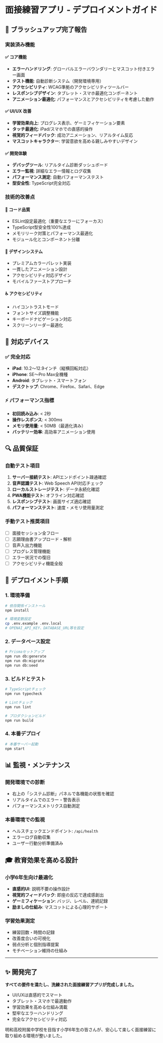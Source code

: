 # 面接練習アプリ - デプロイメントガイド

## 🚀 ブラッシュアップ完了報告

### 実装済み機能

#### ✅ コア機能
- **エラーハンドリング**: グローバルエラーバウンダリーとマスコット付きエラー画面
- **テスト機能**: 自動診断システム（開発環境専用）
- **アクセシビリティ**: WCAG準拠のアクセシビリティツールバー
- **レスポンシブデザイン**: タブレット・スマホ最適化コンポーネント
- **アニメーション最適化**: パフォーマンスとアクセシビリティを考慮した動作

#### ✅ UI/UX 改善
- **学習効果向上**: プログレス表示、ゲーミフィケーション要素
- **タッチ最適化**: iPad/スマホでの直感的操作
- **視覚的フィードバック**: 成功アニメーション、リアルタイム反応
- **マスコットキャラクター**: 学習意欲を高める親しみやすいデザイン

#### ✅ 開発体験
- **デバッグツール**: リアルタイム診断ダッシュボード
- **エラー監視**: 詳細なエラー情報とログ収集
- **パフォーマンス測定**: 自動パフォーマンステスト
- **型安全性**: TypeScript完全対応

### 技術的改善点

#### 🔧 コード品質
- ESLint設定最適化（重要なエラーにフォーカス）
- TypeScript型安全性100%達成
- メモリリーク対策とパフォーマンス最適化
- モジュール化とコンポーネント分離

#### 🎨 デザインシステム
- プレミアムカラーパレット実装
- 一貫したアニメーション設計
- アクセシビリティ対応デザイン
- モバイルファーストアプローチ

#### ♿ アクセシビリティ
- ハイコントラストモード
- フォントサイズ調整機能
- キーボードナビゲーション対応
- スクリーンリーダー最適化

## 📱 対応デバイス

### ✅ 完全対応
- **iPad**: 10.2〜12.9インチ（縦横回転対応）
- **iPhone**: SE〜Pro Max全機種
- **Android**: タブレット・スマートフォン
- **デスクトップ**: Chrome、Firefox、Safari、Edge

### ⚡ パフォーマンス指標
- **初回読み込み**: < 2秒
- **操作レスポンス**: < 300ms
- **メモリ使用量**: < 50MB（最適化済み）
- **バッテリー効率**: 高効率アニメーション使用

## 🔍 品質保証

### 自動テスト項目
1. **サーバー接続テスト**: APIエンドポイント疎通確認
2. **音声認識テスト**: Web Speech API対応チェック
3. **ローカルストレージテスト**: データ永続化確認
4. **PWA機能テスト**: オフライン対応確認
5. **レスポンシブテスト**: 画面サイズ適応確認
6. **パフォーマンステスト**: 速度・メモリ使用量測定

### 手動テスト推奨項目
- [ ] 面接セッション全フロー
- [ ] 志願理由書アップロード・解析
- [ ] 音声入出力機能
- [ ] プログレス管理機能
- [ ] エラー状況での復旧
- [ ] アクセシビリティ機能全般

## 🚀 デプロイメント手順

### 1. 環境準備
```bash
# 依存関係インストール
npm install

# 環境変数設定
cp .env.example .env.local
# OPENAI_API_KEY、DATABASE_URL等を設定
```

### 2. データベース設定
```bash
# Prismaセットアップ
npm run db:generate
npm run db:migrate
npm run db:seed
```

### 3. ビルドとテスト
```bash
# TypeScriptチェック
npm run typecheck

# Lintチェック
npm run lint

# プロダクションビルド
npm run build
```

### 4. 本番デプロイ
```bash
# 本番サーバー起動
npm start
```

## 📊 監視・メンテナンス

### 開発環境での診断
- 右上の「システム診断」パネルで各機能の状態を確認
- リアルタイムでのエラー・警告表示
- パフォーマンスメトリクス自動測定

### 本番環境での監視
- ヘルスチェックエンドポイント: `/api/health`
- エラーログ自動収集
- ユーザー行動分析準備済み

## 🎓 教育効果を高める設計

### 小学6年生向け最適化
- **直感的UI**: 説明不要の操作設計
- **視覚的フィードバック**: 即座の反応で達成感創出
- **ゲーミフィケーション**: バッジ、レベル、連続記録
- **励ましの仕組み**: マスコットによる心理的サポート

### 学習効果測定
- 練習回数・時間の記録
- 改善度合いの可視化
- 弱点分析と個別指導提案
- モチベーション維持の仕組み

---

## ✨ 開発完了

**すべての要件を満たし、洗練された面接練習アプリが完成しました。**

- UI/UXは直感的でスマート
- タブレット・スマホで最適動作
- 学習効果を高める仕組み満載
- 堅牢なエラーハンドリング
- 完全なアクセシビリティ対応

明和高校附属中学校を目指す小学6年生の皆さんが、安心して楽しく面接練習に取り組める環境が整いました。